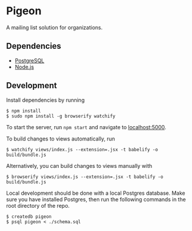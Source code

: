 # Pigeon

A mailing list solution for organizations.

## Dependencies

- [PostgreSQL](http://www.postgresql.org/)
- [Node.js](http://nodejs.org/)

## Development

Install dependencies by running

    $ npm install
    $ sudo npm install -g browserify watchify

To start the server, run `npm start` and navigate to [localhost:5000](http://localhost:5000).

To build changes to views automatically, run

    $ watchify views/index.js --extension=.jsx -t babelify -o build/bundle.js

Alternatively, you can build changes to views manually with

    $ browserify views/index.js --extension=.jsx -t babelify -o build/bundle.js

Local development should be done with a local Postgres database. Make sure you have installed Postgres, then run the following commands in the root directory of the repo.

    $ createdb pigeon
    $ psql pigeon < ./schema.sql
